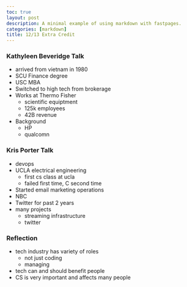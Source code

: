 ```yaml
---
toc: true
layout: post
description: A minimal example of using markdown with fastpages.
categories: [markdown]
title: 12/13 Extra Credit
---
```


### Kathyleen Beveridge Talk
- arrived from vietnam in 1980
- SCU Finance degree
- USC MBA
- Switched to high tech from brokerage
- Works at Thermo Fisher
    - scientific equiptment
    - 125k employees
    - 42B revenue
- Background
    - HP 
    - qualcomn

### Kris Porter Talk
- devops
- UCLA electrical engineering
    - first cs class at ucla
    - failed first time, C second time
- Started email marketing operations
- NBC
- Twitter for past 2 years
- many projects
    - streaming infrastructure
    - twitter

### Reflection
- tech industry has variety of roles
    - not just coding
    - managing
- tech can and should benefit people
- CS is very important and affects many people
